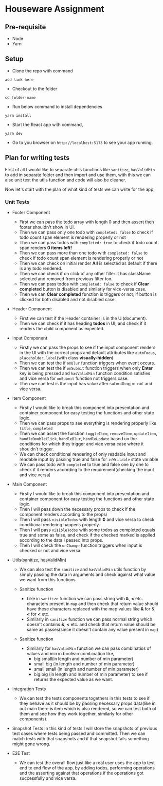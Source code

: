 # Houseware Assignment

## Pre-requisite

- Node
- Yarn

## Setup 

- Clone the repo with command
```
add link here
```
- Checkout to the folder 
```
cd folder-name
```
- Run below command to install dependencies
```
yarn install
```
- Start the React app with command,
```
yarn dev
```
- Go to you browser on `http://localhost:5173` to see your app running.


## Plan for writing tests

First of all I would like to separate utils functions like `sanitize`, `hasValidMin` to add in separate folder and then import and use them, with this we can also unit test the utils function and code will also be cleaner.

Now let's start with the plan of what kind of tests we can write for the app,

### Unit Tests

- Footer Component
  - First we can pass the todo array with length 0 and then assert then footer shouldn't show in UI.
  - Then we can pass only one todo with `completed: false` to check if todo count span element is rendering properly or not
  - Then we can pass todos with `completed: true` to check if todo count span renders **0 items left!**
  - Then we can pass more than one todo with `completed: false` to check if todo count span element is rendering properly or not
  - Then we can check on initial render **All** is selected as default if there is any todo rendered.
  - Then we can check if on click of any other filter it has className selected and removed from previous filter too.
  - Then we can pass todos with `completed: false` to check if  **Clear completed** button is disabled and similarly for vice-versa case.
  - Then we can **Clear completed** function is triggers or not, if button is clicked for both disabled and not disabled case.

- Header Component
  - First we can test if the Header container is in the UI(document).
  - Then we can check if it has heading  **todos** in UI, and check if it renders the child component as expected.

- Input Component
  - Firstly we can pass the props to see if the input component renders in the UI with the correct props and default attributes like `autoFocus`, `placeholder`, `label`(with class **visually-hidden**)
  - Then we can test the if `onBlur` function triggers when event occurs.
  - Then we can test the if `onSubmit` function triggers when only **Enter** key is being pressed and `hasValidMin` function condition satisfies and vice versa for `onSubmit` function not triggers case.
  - Then we can test is the input has value after submitting or not and vice versa.

- Item Component
  - Firstly I would like to break this component into presentation and container component for easy testing the functions and other state logic.
  - Then we can pass props to see everything is rendering properly like `title`, `completed`
  - Then we can assert the function `toggleItem`, `removeItem`, `updateItem`, `handleDoubleClick`, `handleBlur`, `handleUpdate` based on the conditions for which they trigger and vice versa case where it shouldn't trigger.
  - We can check conditional rendering of only readable input and readable input by passing true and false for `isWritable` state variable
  - We can pass todo with `completed` to true and false one by one to check if it renders according to the requirement(checking the input and vice versa)

- Main Component
  - Firstly I would like to break this component into presentation and container component for easy testing the functions and other state logic.
  - Then I will pass down the necessary props to check if the component renders according to the props/
  - Then I will pass `visibleTodos` with length **0** and vice versa to check conditional rendering happens properly.
  - Then I will pass `visibleTodos` with some todos as completed equals true and some as false, and check if the checked marked is applied according to the data I passed into props.
  - Then I will check the `onChange` function triggers when input is checked or not and vice versa.

- Utils(sanitize, hasValidMin)
  - We can also test the `sanitize` and `hasValidMin` utils function by simply passing the data in arguments and check against what value we want from this functions.

  - Sanitize function
    - Like in `sanitize` function we can pass string with **&**, **<** etc. characters present in `map` and then check that return value should have these characters replaced with the map values like **&amp;** for &, **&lt;** for **<** etc.
    - Similarly in `sanitize` function we can pass normal string which doesn't contains **&**, **<** etc. and check that return value should be same as passes(since it doesn't contain any value present in `map`)

  - Sanitize function
    - Similarly for `hasValidMin` function we can pass combinatios of values and min in boolean combination like,
      - big small(in length and number of min parameter)
      - small big (in length and number of min parameter)
      - small small (in length and number of min parameter)
      - big big (in length and number of min parameter) 
    to see if returns the expected value as we want.

- Integration Tests
  - We can test the tests components togethers in this tests to see if they behave as it should be by passing necessary props data(like in out main there is item which is also rendered, so we can test both of them and see how they work together, similarly for other components).

- Snapshot Tests
In this kind of tests I will store the snapshots of previous test cases where tests being passed and committed. Then we can match tests with that snapshots and if that snapshot fails something might gone wrong.

- E2E Test
  - We can test the overall flow just like a real user uses the app to test end to end flow of the app, by adding todos, performing operations and the asserting against that operations if the operations got successfully and vice versa.
